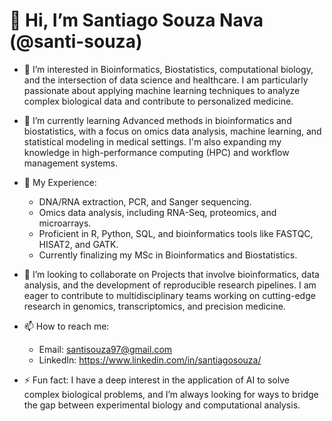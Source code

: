 # 👋 Hi, I’m Santiago Souza Nava (@santi-souza)

- 👀 I’m interested in Bioinformatics, Biostatistics, computational biology, and the intersection of data science and healthcare.
  I am particularly passionate about applying machine learning techniques to analyze complex biological data and contribute to personalized medicine.

- 🌱 I’m currently learning Advanced methods in bioinformatics and biostatistics, with a focus on omics data analysis, machine learning, and statistical modeling in medical settings. 
  I'm also expanding my knowledge in high-performance computing (HPC) and workflow management systems.

- 💼 My Experience:
  - DNA/RNA extraction, PCR, and Sanger sequencing.
  - Omics data analysis, including RNA-Seq, proteomics, and microarrays.
  - Proficient in R, Python, SQL, and bioinformatics tools like FASTQC, HISAT2, and GATK.
  - Currently finalizing my MSc in Bioinformatics and Biostatistics.

- 🧬 I’m looking to collaborate on Projects that involve bioinformatics, data analysis, and the development of reproducible research pipelines. 
  I am eager to contribute to multidisciplinary teams working on cutting-edge research in genomics, transcriptomics, and precision medicine.

- 📫 How to reach me:
  - Email: santisouza97@gmail.com
  - LinkedIn: https://www.linkedin.com/in/santiagosouza/
 
- ⚡ Fun fact: I have a deep interest in the application of AI to solve complex biological problems, and I’m always looking for ways to bridge the gap between experimental biology and computational analysis.
